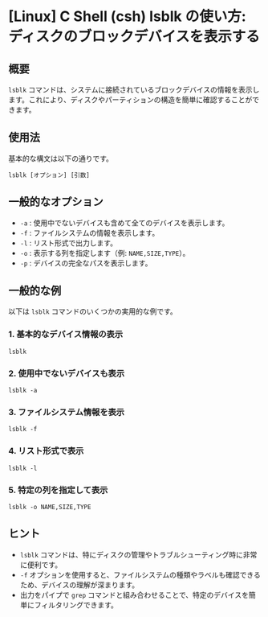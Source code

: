 # [Linux] C Shell (csh) lsblk の使い方: ディスクのブロックデバイスを表示する

## 概要
`lsblk` コマンドは、システムに接続されているブロックデバイスの情報を表示します。これにより、ディスクやパーティションの構造を簡単に確認することができます。

## 使用法
基本的な構文は以下の通りです。

```
lsblk [オプション] [引数]
```

## 一般的なオプション
- `-a` : 使用中でないデバイスも含めて全てのデバイスを表示します。
- `-f` : ファイルシステムの情報を表示します。
- `-l` : リスト形式で出力します。
- `-o` : 表示する列を指定します（例: `NAME,SIZE,TYPE`）。
- `-p` : デバイスの完全なパスを表示します。

## 一般的な例
以下は `lsblk` コマンドのいくつかの実用的な例です。

### 1. 基本的なデバイス情報の表示
```
lsblk
```

### 2. 使用中でないデバイスも表示
```
lsblk -a
```

### 3. ファイルシステム情報を表示
```
lsblk -f
```

### 4. リスト形式で表示
```
lsblk -l
```

### 5. 特定の列を指定して表示
```
lsblk -o NAME,SIZE,TYPE
```

## ヒント
- `lsblk` コマンドは、特にディスクの管理やトラブルシューティング時に非常に便利です。
- `-f` オプションを使用すると、ファイルシステムの種類やラベルも確認できるため、デバイスの理解が深まります。
- 出力をパイプで `grep` コマンドと組み合わせることで、特定のデバイスを簡単にフィルタリングできます。